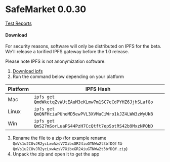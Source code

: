 # SafeMarket 0.0.30

[Test Reports](/reports/0.0.30/)

#### Download

For security reasons, software will only be distributed on IPFS for the beta. We'll release a torified IPFS gateway before the 1.0 release.

Please note IPFS is not anonymization software. 

1. [Download ipfs](https://ipfs.io/docs/install/)
2. Run the command below depending on your platform

|Platform   |IPFS Hash                   |
|-----------|----------------------------|
|Mac        |`ipfs get QmdWketqZvWUtEAuM3eKLmw7m1SC7eCdPYHZ6JjhSLafGo`   |
|Linux      |`ipfs get QmQNFHciaPUheMD5ewPVL3XVMuCiWro1kJZ4LWW3zWyUkB` |
|Win        |`ipfs get QmS27mSorLuaPS44PzH7CcQtft7epSotRS42b9MxzNPQbD`   |

3. Rename the file to a zip (for example rename `QmVs1u2CUvJR2ycLxwAzsV7XibxGR24iuGTNWw2t3bfDQf` to `QmVs1u2CUvJR2ycLxwAzsV7XibxGR24iuGTNWw2t3bfDQf.zip`)
4. Unpack the zip and open it to get the app